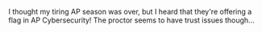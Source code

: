 I thought my tiring AP season was over, but I heard that they're offering a flag in AP Cybersecurity! The proctor seems to have trust issues though...
